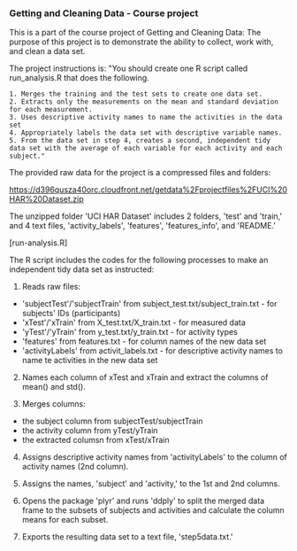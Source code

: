 ### Getting and Cleaning Data - Course project

This is a part of the course project of Getting and Cleaning Data: The purpose of this project is to demonstrate the ability to collect, work with, and clean a data set.

The project instructions is:
 "You should create one R script called run_analysis.R that does the following. 

    1. Merges the training and the test sets to create one data set.
    2. Extracts only the measurements on the mean and standard deviation for each measurement. 
    3. Uses descriptive activity names to name the activities in the data set
    4. Appropriately labels the data set with descriptive variable names. 
    5. From the data set in step 4, creates a second, independent tidy data set with the average of each variable for each activity and each subject."

The provided raw data for the project is a compressed files and folders:

https://d396qusza40orc.cloudfront.net/getdata%2Fprojectfiles%2FUCI%20HAR%20Dataset.zip 

The unzipped folder 'UCI HAR Dataset' includes 2 folders, 'test' and 'train,' and 4 text files, 'activity_labels', 'features', 'features_info', and 'README.'

[run-analysis.R]

The R script includes the codes for the following processes to make an independent tidy data set as instructed:

1. Reads raw files:

* 'subjectTest'/'subjectTrain' from subject_test.txt/subject_train.txt - for subjects' IDs (participants)
* 'xTest'/'xTrain' from X_test.txt/X_train.txt - for measured data
* 'yTest'/'yTrain' from y_test.txt/y_train.txt - for activity types
* 'features' from features.txt - for column names of the new data set
* 'activityLabels' from activit_labels.txt - for descriptive activity names to name te activities in the new data set

2. Names each column of xTest and xTrain and extract the columns of mean() and std().

3. Merges columns:
* the subject column from subjectTest/subjectTrain
* the activity column from yTest/yTrain
* the extracted columsn from xTest/xTrain

4. Assigns descriptive activity names from 'activityLabels' to the column of activity names (2nd column).

5. Assigns the names, 'subject' and 'activity,' to the 1st and 2nd columns.

6. Opens the package 'plyr' and runs 'ddply' to split the merged data frame to the subsets of subjects and activities and calculate the column means for each subset.

7. Exports the resulting data set to a text file, 'step5data.txt.'
